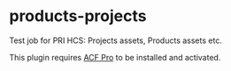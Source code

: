 # products-projects
Test job for PRI HCS: Projects assets, Products assets etc.

This plugin requires [ACF Pro](https://github.com/wp-premium/advanced-custom-fields-pro) to be installed and activated.
